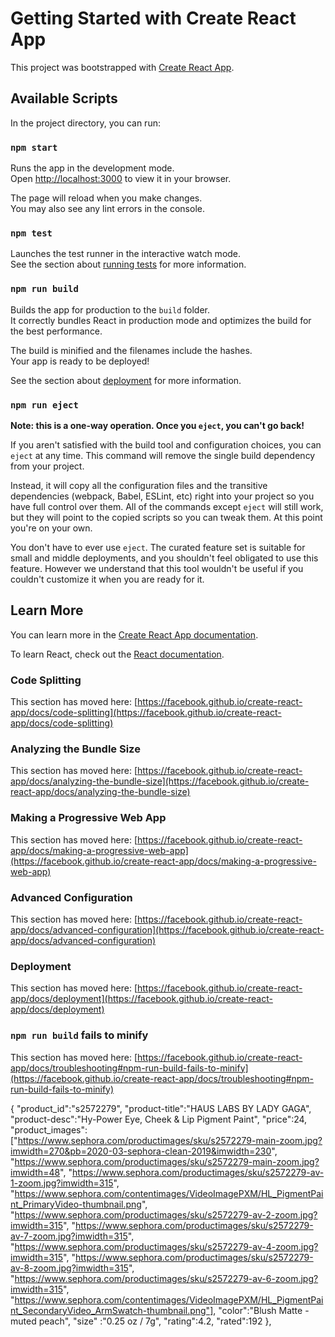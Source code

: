 # Getting Started with Create React App

This project was bootstrapped with [Create React App](https://github.com/facebook/create-react-app).

## Available Scripts

In the project directory, you can run:

### `npm start`

Runs the app in the development mode.\
Open [http://localhost:3000](http://localhost:3000) to view it in your browser.

The page will reload when you make changes.\
You may also see any lint errors in the console.

### `npm test`

Launches the test runner in the interactive watch mode.\
See the section about [running tests](https://facebook.github.io/create-react-app/docs/running-tests) for more information.

### `npm run build`

Builds the app for production to the `build` folder.\
It correctly bundles React in production mode and optimizes the build for the best performance.

The build is minified and the filenames include the hashes.\
Your app is ready to be deployed!

See the section about [deployment](https://facebook.github.io/create-react-app/docs/deployment) for more information.

### `npm run eject`

**Note: this is a one-way operation. Once you `eject`, you can't go back!**

If you aren't satisfied with the build tool and configuration choices, you can `eject` at any time. This command will remove the single build dependency from your project.

Instead, it will copy all the configuration files and the transitive dependencies (webpack, Babel, ESLint, etc) right into your project so you have full control over them. All of the commands except `eject` will still work, but they will point to the copied scripts so you can tweak them. At this point you're on your own.

You don't have to ever use `eject`. The curated feature set is suitable for small and middle deployments, and you shouldn't feel obligated to use this feature. However we understand that this tool wouldn't be useful if you couldn't customize it when you are ready for it.

## Learn More

You can learn more in the [Create React App documentation](https://facebook.github.io/create-react-app/docs/getting-started).

To learn React, check out the [React documentation](https://reactjs.org/).

### Code Splitting

This section has moved here: [https://facebook.github.io/create-react-app/docs/code-splitting](https://facebook.github.io/create-react-app/docs/code-splitting)

### Analyzing the Bundle Size

This section has moved here: [https://facebook.github.io/create-react-app/docs/analyzing-the-bundle-size](https://facebook.github.io/create-react-app/docs/analyzing-the-bundle-size)

### Making a Progressive Web App

This section has moved here: [https://facebook.github.io/create-react-app/docs/making-a-progressive-web-app](https://facebook.github.io/create-react-app/docs/making-a-progressive-web-app)

### Advanced Configuration

This section has moved here: [https://facebook.github.io/create-react-app/docs/advanced-configuration](https://facebook.github.io/create-react-app/docs/advanced-configuration)

### Deployment

This section has moved here: [https://facebook.github.io/create-react-app/docs/deployment](https://facebook.github.io/create-react-app/docs/deployment)

### `npm run build` fails to minify

This section has moved here: [https://facebook.github.io/create-react-app/docs/troubleshooting#npm-run-build-fails-to-minify](https://facebook.github.io/create-react-app/docs/troubleshooting#npm-run-build-fails-to-minify)


{
            "product_id":"s2572279",
            "product-title":"HAUS LABS BY LADY GAGA",
            "product-desc":"Hy-Power Eye, Cheek & Lip Pigment Paint",
            "price":24,
            "product_images":["https://www.sephora.com/productimages/sku/s2572279-main-zoom.jpg?imwidth=270&pb=2020-03-sephora-clean-2019&imwidth=230",
                              "https://www.sephora.com/productimages/sku/s2572279-main-zoom.jpg?imwidth=48",
                              "https://www.sephora.com/productimages/sku/s2572279-av-1-zoom.jpg?imwidth=315",
                              "https://www.sephora.com/contentimages/VideoImagePXM/HL_PigmentPaint_PrimaryVideo-thumbnail.png",
                              "https://www.sephora.com/productimages/sku/s2572279-av-2-zoom.jpg?imwidth=315",
                              "https://www.sephora.com/productimages/sku/s2572279-av-7-zoom.jpg?imwidth=315",
                              "https://www.sephora.com/productimages/sku/s2572279-av-4-zoom.jpg?imwidth=315",
                              "https://www.sephora.com/productimages/sku/s2572279-av-8-zoom.jpg?imwidth=315",
                              "https://www.sephora.com/productimages/sku/s2572279-av-6-zoom.jpg?imwidth=315",
                              "https://www.sephora.com/contentimages/VideoImagePXM/HL_PigmentPaint_SecondaryVideo_ArmSwatch-thumbnail.png"],
            "color":"Blush Matte -muted peach",
            "size" :"0.25 oz / 7g",
            "rating":4.2,
            "rated":192
        },